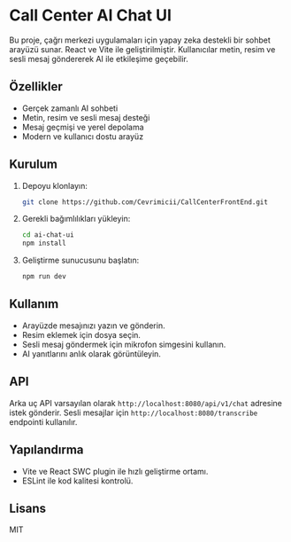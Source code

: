 
# Call Center AI Chat UI

Bu proje, çağrı merkezi uygulamaları için yapay zeka destekli bir sohbet arayüzü sunar. React ve Vite ile geliştirilmiştir. Kullanıcılar metin, resim ve sesli mesaj göndererek AI ile etkileşime geçebilir.

## Özellikler
- Gerçek zamanlı AI sohbeti
- Metin, resim ve sesli mesaj desteği
- Mesaj geçmişi ve yerel depolama
- Modern ve kullanıcı dostu arayüz

## Kurulum
1. Depoyu klonlayın:
	```sh
	git clone https://github.com/Cevrimicii/CallCenterFrontEnd.git
	```
2. Gerekli bağımlılıkları yükleyin:
	```sh
	cd ai-chat-ui
	npm install
	```
3. Geliştirme sunucusunu başlatın:
	```sh
	npm run dev
	```

## Kullanım
- Arayüzde mesajınızı yazın ve gönderin.
- Resim eklemek için dosya seçin.
- Sesli mesaj göndermek için mikrofon simgesini kullanın.
- AI yanıtlarını anlık olarak görüntüleyin.

## API
Arka uç API varsayılan olarak `http://localhost:8080/api/v1/chat` adresine istek gönderir. Sesli mesajlar için `http://localhost:8080/transcribe` endpointi kullanılır.

## Yapılandırma
- Vite ve React SWC plugin ile hızlı geliştirme ortamı.
- ESLint ile kod kalitesi kontrolü.


## Lisans
MIT
